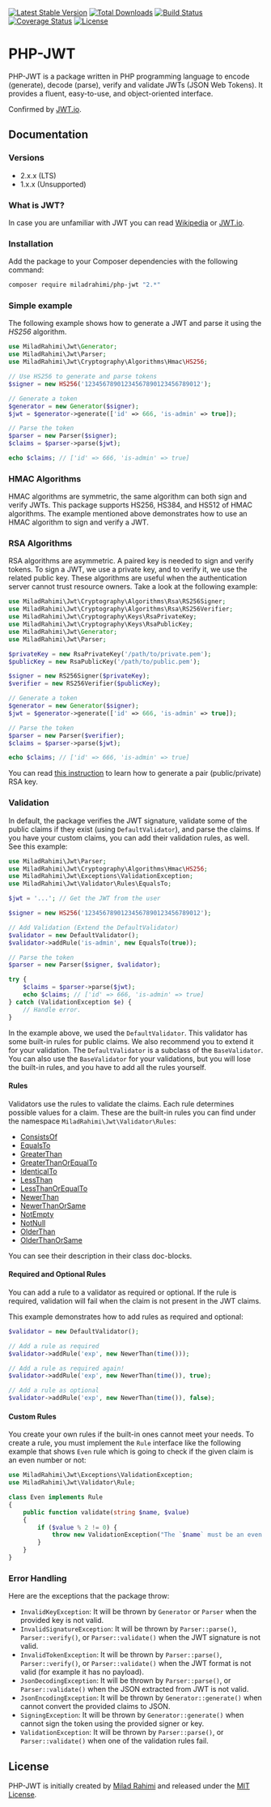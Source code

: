 [![Latest Stable Version](https://poser.pugx.org/miladrahimi/php-jwt/v/stable)](https://packagist.org/packages/miladrahimi/php-jwt)
[![Total Downloads](https://poser.pugx.org/miladrahimi/php-jwt/downloads)](https://packagist.org/packages/miladrahimi/php-jwt)
[![Build Status](https://travis-ci.org/miladrahimi/php-jwt.svg?branch=master)](https://travis-ci.org/miladrahimi/php-jwt)
[![Coverage Status](https://coveralls.io/repos/github/miladrahimi/php-jwt/badge.svg?branch=master)](https://coveralls.io/github/miladrahimi/php-jwt?branch=master)
[![License](https://poser.pugx.org/miladrahimi/php-jwt/license)](https://packagist.org/packages/miladrahimi/php-jwt)

# PHP-JWT

PHP-JWT is a package written in PHP programming language to encode (generate), decode (parse), verify and validate JWTs 
(JSON Web Tokens). It provides a fluent, easy-to-use, and object-oriented interface.

Confirmed by [JWT.io](https://jwt.io).

## Documentation

### Versions
* 2.x.x (LTS)
* 1.x.x (Unsupported)

### What is JWT?

In case you are unfamiliar with JWT you can read [Wikipedia](https://en.wikipedia.org/wiki/JSON_Web_Token) or 
[JWT.io](https://jwt.io).

### Installation

Add the package to your Composer dependencies with the following command:

```bash
composer require miladrahimi/php-jwt "2.*"
```

### Simple example

The following example shows how to generate a JWT and parse it using the *HS256* algorithm.

```php
use MiladRahimi\Jwt\Generator;
use MiladRahimi\Jwt\Parser;
use MiladRahimi\Jwt\Cryptography\Algorithms\Hmac\HS256;

// Use HS256 to generate and parse tokens
$signer = new HS256('12345678901234567890123456789012');

// Generate a token
$generator = new Generator($signer);
$jwt = $generator->generate(['id' => 666, 'is-admin' => true]);

// Parse the token
$parser = new Parser($signer);
$claims = $parser->parse($jwt);

echo $claims; // ['id' => 666, 'is-admin' => true]
```

### HMAC Algorithms

HMAC algorithms are symmetric, the same algorithm can both sign and verify JWTs. This package supports HS256, HS384, and HS512 of HMAC algorithms. The example mentioned above demonstrates how to use an HMAC algorithm to sign and verify a JWT.

### RSA Algorithms

RSA algorithms are asymmetric. A paired key is needed to sign and verify tokens. To sign a JWT, we use a private key, and to verify it, we use the related public key. These algorithms are useful when the authentication server cannot trust resource owners. Take a look at the following example:

```php
use MiladRahimi\Jwt\Cryptography\Algorithms\Rsa\RS256Signer;
use MiladRahimi\Jwt\Cryptography\Algorithms\Rsa\RS256Verifier;
use MiladRahimi\Jwt\Cryptography\Keys\RsaPrivateKey;
use MiladRahimi\Jwt\Cryptography\Keys\RsaPublicKey;
use MiladRahimi\Jwt\Generator;
use MiladRahimi\Jwt\Parser;

$privateKey = new RsaPrivateKey('/path/to/private.pem');
$publicKey = new RsaPublicKey('/path/to/public.pem');

$signer = new RS256Signer($privateKey);
$verifier = new RS256Verifier($publicKey);

// Generate a token
$generator = new Generator($signer);
$jwt = $generator->generate(['id' => 666, 'is-admin' => true]);

// Parse the token
$parser = new Parser($verifier);
$claims = $parser->parse($jwt);

echo $claims; // ['id' => 666, 'is-admin' => true]
```

You can read [this instruction](https://en.wikibooks.org/wiki/Cryptography/Generate_a_keypair_using_OpenSSL) to learn how to generate a pair (public/private) RSA key.

### Validation

In default, the package verifies the JWT signature, validate some of the public claims if they exist (using `DefaultValidator`), and parse the claims. If you have your custom claims, you can add their validation rules, as well. See this example:

```php
use MiladRahimi\Jwt\Parser;
use MiladRahimi\Jwt\Cryptography\Algorithms\Hmac\HS256;
use MiladRahimi\Jwt\Exceptions\ValidationException;
use MiladRahimi\Jwt\Validator\Rules\EqualsTo;

$jwt = '...'; // Get the JWT from the user

$signer = new HS256('12345678901234567890123456789012');

// Add Validation (Extend the DefaultValidator)
$validator = new DefaultValidator();
$validator->addRule('is-admin', new EqualsTo(true));

// Parse the token
$parser = new Parser($signer, $validator);

try {
    $claims = $parser->parse($jwt);
    echo $claims; // ['id' => 666, 'is-admin' => true]
} catch (ValidationException $e) {
    // Handle error.
}
```

In the example above, we used the `DefaultValidator`. This validator has some built-in rules for public claims. We also recommend you to extend it for your validation. The `DefaultValidator` is a subclass of the `BaseValidator`. You can also use the `BaseValidator` for your validations, but you will lose the built-in rules, and you have to add all the rules yourself.

#### Rules

Validators use the rules to validate the claims. Each rule determines possible values for a claim. These are the built-in rules you can find under the namespace `MiladRahimi\Jwt\Validator\Rules`:
* [ConsistsOf](https://github.com/miladrahimi/php-jwt/blob/master/src/Validator/Rules/ConsistsOf.php)
* [EqualsTo](https://github.com/miladrahimi/php-jwt/blob/master/src/Validator/Rules/EqualsTo.php)
* [GreaterThan](https://github.com/miladrahimi/php-jwt/blob/master/src/Validator/Rules/GreaterThan.php)
* [GreaterThanOrEqualTo](https://github.com/miladrahimi/php-jwt/blob/master/src/Validator/Rules/GreaterThanOrEqualTo.php)
* [IdenticalTo](https://github.com/miladrahimi/php-jwt/blob/master/src/Validator/Rules/IdenticalTo.php)
* [LessThan](https://github.com/miladrahimi/php-jwt/blob/master/src/Validator/Rules/LessThan.php)
* [LessThanOrEqualTo](https://github.com/miladrahimi/php-jwt/blob/master/src/Validator/Rules/LessThanOrEqualTo.php)
* [NewerThan](https://github.com/miladrahimi/php-jwt/blob/master/src/Validator/Rules/NewerThan.php)
* [NewerThanOrSame](https://github.com/miladrahimi/php-jwt/blob/master/src/Validator/Rules/NewerThanOrSame.php)
* [NotEmpty](https://github.com/miladrahimi/php-jwt/blob/master/src/Validator/Rules/NotEmpty.php)
* [NotNull](https://github.com/miladrahimi/php-jwt/blob/master/src/Validator/Rules/NotNull.php)
* [OlderThan](https://github.com/miladrahimi/php-jwt/blob/master/src/Validator/Rules/OlderThan.php)
* [OlderThanOrSame](https://github.com/miladrahimi/php-jwt/blob/master/src/Validator/Rules/OlderThanOrSame.php)

You can see their description in their class doc-blocks.

#### Required and Optional Rules

You can add a rule to a validator as required or optional. If the rule is required, validation will fail when the claim is not present in the JWT claims.

This example demonstrates how to add rules as required and optional:

```php
$validator = new DefaultValidator();

// Add a rule as required
$validator->addRule('exp', new NewerThan(time()));

// Add a rule as required again!
$validator->addRule('exp', new NewerThan(time()), true);

// Add a rule as optional
$validator->addRule('exp', new NewerThan(time()), false);
```

#### Custom Rules

You create your own rules if the built-in ones cannot meet your needs. To create a rule, you must implement the `Rule` interface like the following example that shows `Even` rule which is going to check if the given claim is an even number or not:

```php
use MiladRahimi\Jwt\Exceptions\ValidationException;
use MiladRahimi\Jwt\Validator\Rule;

class Even implements Rule
{
    public function validate(string $name, $value)
    {
        if ($value % 2 != 0) {
            throw new ValidationException("The `$name` must be an even number.");
        }
    }
}
```

### Error Handling

Here are the exceptions that the package throw:
* `InvalidKeyException`: It will be thrown by `Generator` or `Parser` when the provided key is not valid.
* `InvalidSignatureException`: It will be thrown by `Parser::parse()`, `Parser::verify()`, or `Parser::validate()` when the JWT signature is not valid.
* `InvalidTokenException`: It will be thrown by `Parser::parse()`, `Parser::verify()`, or `Parser::validate()` when the JWT format is not valid (for example it has no payload).
* `JsonDecodingException`: It will be thrown by `Parser::parse()`, or `Parser::validate()` when the JSON extracted from JWT is not valid.
* `JsonEncodingException`: It will be thrown by `Generator::generate()` when cannot convert the provided claims to JSON.
* `SigningException`: It will be thrown by `Generator::generate()` when cannot sign the token using the provided signer or key.
* `ValidationException`: It will be thrown by `Parser::parse()`, or `Parser::validate()` when one of the validation rules fail.

## License
PHP-JWT is initially created by [Milad Rahimi](http://miladrahimi.com)
and released under the [MIT License](http://opensource.org/licenses/mit-license.php).
